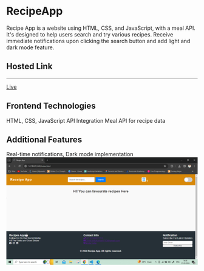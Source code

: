 # <h1>RecipeApp</h1>
Recipe App is a website using HTML, CSS, and JavaScript, with a meal API. It's designed to help users search and try various recipes.
Receive immediate notifications upon clicking the search button and add light and dark mode feature.
<h2>Hosted Link</h2>
<hr>
<a href="https://recipeappnew.netlify.app/">Live</a>

<h2>Frontend Technologies</h2>
HTML, CSS, JavaScript
API Integration
Meal API for recipe data
<h2>Additional Features</h2>
Real-time notifications, Dark mode implementation
<img src="https://github.com/Bittu121/RecipeApp/blob/main/Screenshot%20(582).png">
